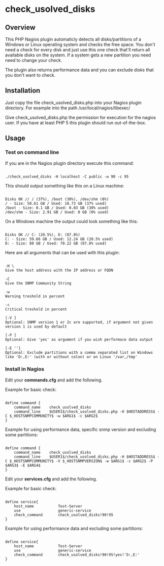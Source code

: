 # check_usolved_disks

## Overview

This PHP Nagios plugin automaticly detects all disks/partitions of a Windows or Linux operating system and checks the free space.
You don't need a check for every disk and just use this one check that'll return all available disks on the system.
If a system gets a new partition you need need to change your check.

The plugin also returns performance data and you can exclude disks that you don't want to check.

## Installation

Just copy the file check_usolved_disks.php into your Nagios plugin directory.
For example into the path /usr/local/nagios/libexec/

Give check_usolved_disks.php the permission for execution for the nagios user.
If you have at least PHP 5 this plugin should run out-of-the-box.

## Usage

### Test on command line
If you are in the Nagios plugin directory execute this command:

<pre><code>
./check_usolved_disks -H localhost -C public -w 90 -c 95
</code></pre>

This should output something like this on a Linux machine:

<pre><code>
Disks OK // / (37%), /boot (30%), /dev/shm (0%)
/ - Size: 50.61 GB / Used: 18.73 GB (37% used)
/boot - Size: 0.1 GB / Used: 0.03 GB (30% used)
/dev/shm - Size: 2.91 GB / Used: 0 GB (0% used)
</code></pre>


On a Windows machine the output could look something like this:

<pre><code>
Disks OK // C: (20.5%), D: (87.8%)
C: - Size: 59.66 GB / Used: 12.24 GB (20.5% used)
D: - Size: 80 GB / Used: 70.22 GB (87.8% used)
</code></pre>

Here are all arguments that can be used with this plugin:

<pre><code>
-H \<host address\>
Give the host address with the IP address or FQDN

-C <snmp community>
Give the SNMP Community String

-w <warn>
Warning treshold in percent

-c <crit>
Critical treshold in percent

[-V <snmp version>]
Optional: SNMP version 1 or 2c are supported, if argument not given version 1 is used by default

[-P <perfdata>]
Optional: Give 'yes' as argument if you wish performace data output

[-E '<exclude partitions>']
Optional: Exclude partitions with a comma separated list on Windows like 'D:,E:' (with or without colon) or on Linux '/var,/tmp'
</code></pre>

### Install in Nagios

Edit your **commands.cfg** and add the following.

Example for basic check:

<pre><code>
define command {
    command_name    check_usolved_disks
    command_line    $USER1$/check_usolved_disks.php -H $HOSTADDRESS$ -C $_HOSTSNMPCOMMUNITY$ -w $ARG1$ -c $ARG2$
}
</code></pre>

Example for using performance data, specific snmp version and excluding some partitions:

<pre><code>
define command {
    command_name    check_usolved_disks
    command_line    $USER1$/check_usolved_disks.php -H $HOSTADDRESS$ -C $_HOSTSNMPCOMMUNITY$ -V $_HOSTSNMPVERSION$ -w $ARG1$ -c $ARG2$ -P $ARG3$ -E $ARG4$
}
</code></pre>

Edit your **services.cfg** and add the following.

Example for basic check:

<pre><code>
define service{
	host_name			Test-Server
	use					generic-service
	check_command		check_usolved_disks!90!95
}
</code></pre>

Example for using performance data and excluding some partitions:

<pre><code>
define service{
	host_name			Test-Server
	use					generic-service
	check_command		check_usolved_disks!90!95!yes!'D:,E:'
}
</code></pre>

